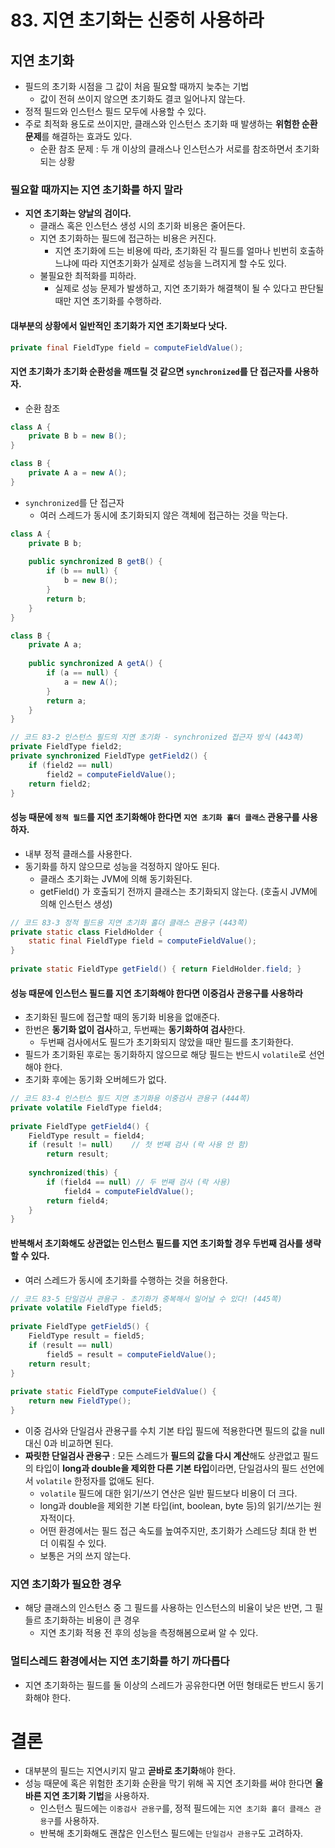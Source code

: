 # 83. 지연 초기화는 신중히 사용하라
## 지연 초기화
- 필드의 초기화 시점을 그 값이 처음 필요할 때까지 늦추는 기법
    - 값이 전혀 쓰이지 않으면 초기화도 결코 일어나지 않는다.
- 정적 필드와 인스턴스 필드 모두에 사용할 수 있다.
- 주로 최적화 용도로 쓰이지만, 클래스와 인스턴스 초기화 때 발생하는 **위험한 순환 문제**를 해결하는 효과도 있다.
    - 순환 참조 문제 : 두 개 이상의 클래스나 인스턴스가 서로를 참조하면서 초기화되는 상황

### 필요할 때까지는 지연 초기화를 하지 말라
- **지연 초기화는 양날의 검이다.**
    - 클래스 혹은 인스턴스 생성 시의 초기화 비용은 줄어든다.
    - 지연 초기화하는 필드에 접근하는 비용은 커진다.
        - 지연 초기화에 드는 비용에 따라, 초기화된 각 필드를 얼마나 빈번히 호출하느냐에 따라 지연초기화가 실제로 성능을 느려지게 할 수도 있다.
    - 불필요한 최적화를 피하라.
        - 실제로 성능 문제가 발생하고, 지연 초기화가 해결책이 될 수 있다고 판단될 때만 지연 초기화를 수행하라.

#### 대부분의 상황에서 일반적인 초기화가 지연 초기화보다 낫다.
```java
private final FieldType field = computeFieldValue();
```

#### 지연 초기화가 초기화 순환성을 깨뜨릴 것 같으면 `synchronized`를 단 접근자를 사용하자.
- 순환 참조
```java
class A {
    private B b = new B();
}

class B {
    private A a = new A();
}
```
- `synchronized`를 단 접근자
    - 여러 스레드가 동시에 초기화되지 않은 객체에 접근하는 것을 막는다.
```java
class A {
    private B b;
    
    public synchronized B getB() {
        if (b == null) {
            b = new B();
        }
        return b;
    }
}

class B {
    private A a;
    
    public synchronized A getA() {
        if (a == null) {
            a = new A();
        }
        return a;
    }
}
```

```java
// 코드 83-2 인스턴스 필드의 지연 초기화 - synchronized 접근자 방식 (443쪽)  
private FieldType field2;  
private synchronized FieldType getField2() {  
    if (field2 == null)  
        field2 = computeFieldValue();  
    return field2;  
}
```

#### 성능 때문에 `정적 필드`를 지연 초기화해야 한다면 `지연 초기화 홀더 클래스` 관용구를 사용하자.
- 내부 정적 클래스를 사용한다.
- 동기화를 하지 않으므로 성능을 걱정하지 않아도 된다.
    - 클래스 초기화는 JVM에 의해 동기화된다.
    - getField() 가 호출되기 전까지 클래스는 초기화되지 않는다. (호출시 JVM에 의해 인스턴스 생성)
```java
// 코드 83-3 정적 필드용 지연 초기화 홀더 클래스 관용구 (443쪽)  
private static class FieldHolder {  
    static final FieldType field = computeFieldValue();  
}  
  
private static FieldType getField() { return FieldHolder.field; }
```

#### 성능 때문에 인스턴스 필드를 지연 초기화해야 한다면 **이중검사 관용구**를 사용하라
- 초기화된 필드에 접근할 때의 동기화 비용을 없애준다.
- 한번은 **동기화 없이 검사**하고, 두번째는 **동기화하여 검사**한다.
    - 두번째 검사에서도 필드가 초기화되지 않았을 때만 필드를 초기화한다.
- 필드가 초기화된 후로는 동기화하지 않으므로 해당 필드는 반드시 `volatile`로 선언해야 한다.
- 초기화 후에는 동기화 오버헤드가 없다.
```java
// 코드 83-4 인스턴스 필드 지연 초기화용 이중검사 관용구 (444쪽)  
private volatile FieldType field4;  
  
private FieldType getField4() {  
    FieldType result = field4;  
    if (result != null)    // 첫 번째 검사 (락 사용 안 함)  
        return result;  
  
    synchronized(this) {  
        if (field4 == null) // 두 번째 검사 (락 사용)  
            field4 = computeFieldValue();  
        return field4;  
    }  
}
```

#### 반복해서 초기화해도 상관없는 인스턴스 필드를 지연 초기화할 경우 두번째 검사를 생략할 수 있다.
- 여러 스레드가 동시에 초기화를 수행하는 것을 허용한다.
```java
// 코드 83-5 단일검사 관용구 - 초기화가 중복해서 일어날 수 있다! (445쪽)  
private volatile FieldType field5;  
  
private FieldType getField5() {  
    FieldType result = field5;  
    if (result == null)  
        field5 = result = computeFieldValue();  
    return result;  
}  
  
private static FieldType computeFieldValue() {  
    return new FieldType();  
}
```
- 이중 검사와 단일검사 관용구를 수치 기본 타입 필드에 적용한다면 필드의 값을 null 대신 0과 비교하면 된다.
- **짜릿한 단일검사 관용구** : 모든 스레드가 **필드의 값을 다시 계산**해도 상관없고 필드의 타입이 **long과 double을 제외한 다른 기본 타입**이라면, 단일검사의 필드 선언에서 `volatile` 한정자를 없애도 된다.
    - `volatile` 필드에 대한 읽기/쓰기 연산은 일반 필드보다 비용이 더 크다.
    - long과 double을 제외한 기본 타입(int, boolean, byte 등)의 읽기/쓰기는 원자적이다.
    - 어떤 환경에서는 필드 접근 속도를 높여주지만, 초기화가 스레드당 최대 한 번 더 이뤄질 수 있다.
    - 보통은 거의 쓰지 않는다.

### 지연 초기화가 필요한 경우
- 해당 클래스의 인스턴스 중 그 필드를 사용하는 인스턴스의 비율이 낮은 반면, 그 필들르 초기화하는 비용이 큰 경우
    - 지연 초기화 적용 전 후의 성능을 측정해봄으로써 알 수 있다.

### 멀티스레드 환경에서는 지연 초기화를 하기 까다롭다
- 지연 초기화하는 필드를 둘 이상의 스레드가 공유한다면 어떤 형태로든 반드시 동기화해야 한다.

# 결론
- 대부분의 필드는 지연시키지 말고 **곧바로 초기화**해야 한다.
- 성능 때문에 혹은 위험한 초기화 순환을 막기 위해 꼭 지연 초기화를 써야 한다면 **올바른 지연 초기화 기법**을 사용하자.
    - 인스턴스 필드에는 `이중검사 관용구`를, 정적 필드에는 `지연 초기화 홀더 클래스 관용구`를 사용하자.
    - 반복해 초기화해도 괜찮은 인스턴스 필드에는 `단일검사 관용구`도 고려하자.

